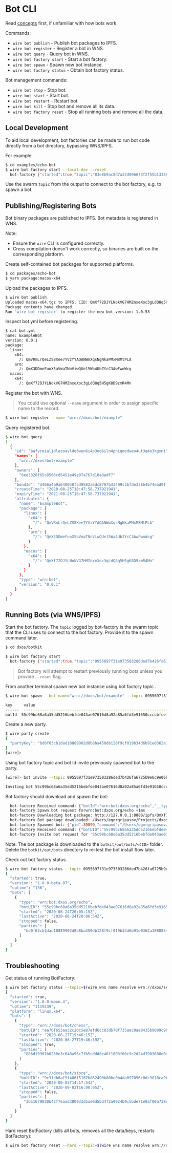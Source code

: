 # Bot CLI

Read [concepts](https://github.com/dxos/sdk/tree/master/packages/botkit) first, if unfamiliar with how bots work.

Commands:

* `wire bot publish` - Publish bot packages to IPFS.
* `wire bot register` - Register a bot in WNS.
* `wire bot query` - Query bot in WNS.
* `wire bot factory start` - Start a bot factory.
* `wire bot spawn` - Spawn new bot instance.
* `wire bot factory status` - Obtain bot factory status.

Bot management commands: 

* `wire bot stop` - Stop bot.
* `wire bot start` - Start bot.
* `wire bot restart` - Restart bot.
* `wire bot kill` - Stop bot and remove all its data.
* `wire bot factory reset` - Stop all runinng bots and remove all the data.

## Local Development

To aid local development, bot factories can be made to run bot code directly from a bot directory, bypassing WNS/IPFS.

For example:

```bash
$ cd examples/echo-bot
$ wire bot factory start --local-dev --reset
  bot-factory {"started":true,"topic":"83e8b9ac8d7a22d096673f2f55b13346f225fd060fe869fab9c26042716753b5","peerId":"83e8b9ac8d7a22d096673f2f55b13346f225fd060fe869fab9c26042716753b5","localDev":true}
```

Use the swarm `topic` from the output to connect to the bot factory, e.g. to spawn a bot.

## Publishing/Registering Bots

Bot binary packages are published to IPFS. Bot metadata is registered in WNS.

Note:
* Ensure the `wire` CLI is configured correctly.
* Cross compilation doesn't work correctly, so binaries are built on the corresponding platform.


Create self-contained bot packages for supported platforms.

```bash
$ cd packages/echo-bot
$ yarn package:macos-x64
```

Upload the packages to IPFS.

```bash
$ wire bot publish
Uploaded macos-x64.tgz to IPFS, CID: QmXf72DJYLNokVG7HMZnxeXoc3gLdQ8q5H5gK8D9zmR4Mn
Package contents have changed.
Run 'wire bot register' to register the new bot version: 1.0.53
```

Inspect bot.yml before registering.

```bash
$ cat bot.yml
name: ExampleBot
version: 0.0.1
package:
  linux:
    x64:
      /: QmVRmLrQeLZS8Xee7YVzYYAQANWmXqsNgNkaPMxM8MtPLA
    arm:
      /: QmX3DDmeFunX5aVmaTNnViwQUe15Wa4UbZYcC3AwFwoWcg
  macos:
    x64:
      /: QmXf72DJYLNokVG7HMZnxeXoc3gLdQ8q5H5gK8D9zmR4Mn
```

Register the bot with WNS.

> You could use optional `--name` argument in order to assign specific name to the record.

```bash
$ wire bot register --name "wrn://dxos/bot/example"
```

Query registered bot.

```bash
$ wire bot query
[
  {
    "id": "bafyreialjdlezoavldq6wun6i4p3oq6iln4pniqmodweo4ut3q4n3kgxni",
    "names": [
      "wrn://dxos/bot/example"
    ],
    "owners": [
      "6ee3328f65c8566cd5451e49e97a767d10a8adf7"
    ],
    "bondId": "d466a4a9a640040f3d9582a5dc8797b43409c3bfde338b4b74ead9ffa225b494",
    "createTime": "2020-08-25T18:47:58.737921941",
    "expiryTime": "2021-08-25T18:47:58.737921941",
    "attributes": {
      "name": "ExampleBot",
      "package": {
        "linux": {
          "x64": {
            "/": "QmVRmLrQeLZS8Xee7YVzYYAQANWmXqsNgNkaPMxM8MtPLA"
          },
          "arm": {
            "/": "QmX3DDmeFunX5aVmaTNnViwQUe15Wa4UbZYcC3AwFwoWcg"
          }
        },
        "macos": {
          "x64": {
            "/": "QmXf72DJYLNokVG7HMZnxeXoc3gLdQ8q5H5gK8D9zmR4Mn"
          }
        }
      },
      "type": "wrn:bot",
      "version": "0.0.1"
    }
  }
]
```

## Running Bots (via WNS/IPFS)

Start the bot factory. The `topic` logged by bot-factory is the swarm topic that the CLI uses to connect to the bot factory. Provide it to the spawn command later.

```bash
$ cd dxos/botkit

$ wire bot factory start
  bot-factory {"started":true,"topic":"0955697f31e973503286ded7b426fa6725b9e6c9e06ba112f537467b0a1beb1e","peerId":"0955697f31e973503286ded7b426fa6725b9e6c9e06ba112f537467b0a1beb1e","localDev":false}
```
> Bot factory will attempt to restart previously running bots unless you provide `--reset` flag.

From another terminal spawn new bot instance using bot factory topic .

```bash
$ wire bot spawn --bot-name="wrn://dxos/bot/example" --topic 0955697f31e973503286ded7b426fa6725b9e6c9e06ba112f537467b0a1beb1e

key     value
------  ----------------------------------------------------------------
botId  55c99bc68a6a35dd5216bebfde043ae07616d8a92a85a6fd3e91650ccccbfcef
```

Create a new party.

```bash
$ wire party create
{
  "partyKey": "bd0f63cb1dad10889902d8b8ba450db128f9cf019b34d6b91e0362a108085483"
}
[wire]>
```

Using bot factory topic and bot Id invite previously spawned bot to the party.

```bash
[wire]> bot invite --topic 0955697f31e973503286ded7b426fa6725b9e6c9e06ba112f537467b0a1beb1e --bot-id 55c99bc68a6a35dd5216bebfde043ae07616d8a92a85a6fd3e91650ccccbfcef

Inviting bot 55c99bc68a6a35dd5216bebfde043ae07616d8a92a85a6fd3e91650ccccbfcef to join 'bd0f63cb1dad10889902d8b8ba450db128f9cf019b34d6b91e0362a108085483' party with invitation: {"swarmKey":"c05c32751bb1a70fe70d801e4101c706c729f1bdf622f14cd3e9721effe1a2e8","invitation":"784cf2ab3ce3bb1be56dec738b9ab1d8a020cc95a54b619acdd084471f3ae154","hash":"3d36a6188a28a22f4b8f794ee9433cce6ca1b9b3"}
```

Bot factory should download and spawn the bot:

```bash
  bot-factory Received command: {"botId":"wrn:bot:dxos.org/echo","__type_url":"dxos.protocol.bot.Spawn"} +3m
  bot-factory Spawn bot request forwrn:bot:dxos.org/echo +1ms
  bot-factory Downloading bot package: http://127.0.0.1:8888/ipfs/QmXf72DJYLNokVG7HMZnxeXoc3gLdQ8q5H5gK8D9zmR4Mn +678ms
  bot-factory Bot package downloaded: /Users/egorgripasov/Projects/dxos/tests/botfactory/out/bots/QmV4MRDvTyrBfVVk7aXUxYtRWYWkv86pSYVME49XMHJ6xj +1s
  bot-factory Spawned bot: {"pid":39899,"command":"/Users/egorgripasov/Projects/dxos/tests/botfactory/out/bots/QmV4MRDvTyrBfVVk7aXUxYtRWYWkv86pSYVME49XMHJ6xj/main.bin","args":[],"wireEnv":{"WIRE_BOT_IPC_SERVER":"bot-39752","WIRE_BOT_UID":"55c99bc68a6a35dd5216bebfde043ae07616d8a92a85a6fd3e91650ccccbfcef","WIRE_BOT_NAME":"bot:Store Pygmy Marmoset","WIRE_BOT_CWD":"/Users/egorgripasov/Projects/dxos/tests/botfactory/out/bots/QmV4MRDvTyrBfVVk7aXUxYtRWYWkv86pSYVME49XMHJ6xj/.bots/55c99bc68a6a35dd5216bebfde043ae07616d8a92a85a6fd3e91650ccccbfcef","WIRE_BOT_RESTARTED":false},"cwd":"/Users/egorgripasov/Projects/dxos/tests/botfactory/out/bots/QmV4MRDvTyrBfVVk7aXUxYtRWYWkv86pSYVME49XMHJ6xj/.bots/55c99bc68a6a35dd5216bebfde043ae07616d8a92a85a6fd3e91650ccccbfcef"} +20ms
  bot-factory Received command: {"botUID":"55c99bc68a6a35dd5216bebfde043ae07616d8a92a85a6fd3e91650ccccbfcef","topic":"bd0f63cb1dad10889902d8b8ba450db128f9cf019b34d6b91e0362a108085483","modelOptions":"{}","invitation":"{\"swarmKey\":\"35769cec26533f9f4b4bb889320e473343902a9a8a210089b986e2cbd4ce47b9\",\"invitation\":\"bd996bd739be0187266830186d61fcbed21eece6c26c92be20c146b35ba28cf1\",\"hash\":\"a19549792f280a43d5fc9ad628393167a83fa744\"}","__type_url":"dxos.protocol.bot.Invite"} +3s
  bot-factory Invite bot request for '55c99bc68a6a35dd5216bebfde043ae07616d8a92a85a6fd3e91650ccccbfcef': {"botUID":"55c99bc68a6a35dd5216bebfde043ae07616d8a92a85a6fd3e91650ccccbfcef","topic":"bd0f63cb1dad10889902d8b8ba450db128f9cf019b34d6b91e0362a108085483","modelOptions":"{}","invitation":"{\"swarmKey\":\"35769cec26533f9f4b4bb889320e473343902a9a8a210089b986e2cbd4ce47b9\",\"invitation\":\"bd996bd739be0187266830186d61fcbed21eece6c26c92be20c146b35ba28cf1\",\"hash\":\"a19549792f280a43d5fc9ad628393167a83fa744\"}","__type_url":"dxos.protocol.bot.Invite"} +0ms
```

Note: The bot package is downloaded to the `botkit/out/bots/<CID>` folder. Delete the `botkit/out/bots` directory to re-test the bot install flow later.

Check out bot factory status.

```bash
$ wire bot factory status --topic 0955697f31e973503286ded7b426fa6725b9e6c9e06ba112f537467b0a1beb1e | jq
{
  "started": true,
  "version": "1.0.0-beta.87",
  "uptime": "136",
  "bots": [
    {
      "type": "wrn:bot:dxos.org/echo",
      "botUID": "55c99bc68a6a35dd5216bebfde043ae07616d8a92a85a6fd3e91650ccccbfcef",
      "started": "2020-06-24T20:05:15Z",
      "lastActive": "2020-06-24T20:06:54Z",
      "stopped": false,
      "parties": [
        "bd0f63cb1dad10889902d8b8ba450db128f9cf019b34d6b91e0362a108085483"
      ]
    }
  ]
}
```

## Troubleshooting

Get status of running BotFactory:

```bash
$ wire bot factory status --topic=$(wire wns name resolve wrn://dxos/service/bot-factory/apollo1 | jq -r '.records[0].attributes.topic') | jq
{
  "started": true,
  "version": "1.0.0-moon.4",
  "uptime": "1119239",
  "platform": "linux.x64",
  "bots": [
    {
      "type": "wrn://dxos/bot/chess",
      "botUID": "ea76f653aa32c20c5e87efd6cc83db70f735aac9ae8435b9009c988346aeea6e",
      "started": "2020-08-27T19:46:15Z",
      "lastActive": "2020-08-27T19:46:39Z",
      "stopped": true,
      "parties": [
        "886d19901b0230e3c648a96c7fb5cddd8e46f1803f00c9c2d24d7903688e0d36"
      ]
    },
    {
      "type": "wrn://dxos/bot/store",
      "botUID": "9c31db6af9f486f5167b862490b80be0b4da097056c0dc3810ca9b50ec60983d",
      "started": "2020-09-03T14:17:54Z",
      "lastActive": "2020-09-03T16:00:05Z",
      "stopped": false,
      "parties": [
        "3b51679030b42f7eaad380933d5ae0d5bd4f2a9924b9c5bde71e9af00a738c99"
      ]
    }
  ]
}
```

Hard reset BotFactory (kills all bots, removes all the data/keys, restarts BotFactory):

```bash
$ wire bot factory reset --hard --topic=$(wire wns name resolve wrn://dxos/service/bot-factory/apollo2 | jq -r '.records[0].attributes.topic')
```
